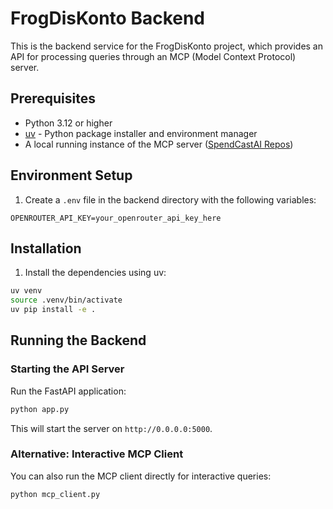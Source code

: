 # FrogDisKonto Backend

This is the backend service for the FrogDisKonto project, which provides an API for processing queries through an MCP (Model Context Protocol) server.

## Prerequisites

- Python 3.12 or higher
- [uv](https://github.com/astral-sh/uv) - Python package installer and environment manager
- A local running instance of the MCP server ([SpendCastAI Repos](https://github.com/spendcastai/))

## Environment Setup

1. Create a `.env` file in the backend directory with the following variables:

```
OPENROUTER_API_KEY=your_openrouter_api_key_here
```

## Installation

1. Install the dependencies using uv:

```bash
uv venv
source .venv/bin/activate
uv pip install -e .
```

## Running the Backend

### Starting the API Server

Run the FastAPI application:

```bash
python app.py
```

This will start the server on `http://0.0.0.0:5000`.

### Alternative: Interactive MCP Client

You can also run the MCP client directly for interactive queries:

```bash
python mcp_client.py
```
